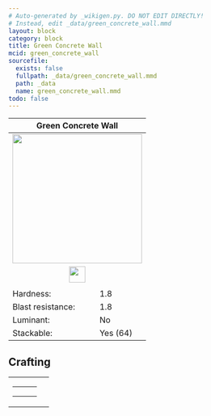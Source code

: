 ```yaml
---
# Auto-generated by _wikigen.py. DO NOT EDIT DIRECTLY!
# Instead, edit _data/green_concrete_wall.mmd
layout: block
category: block
title: Green Concrete Wall
mcid: green_concrete_wall
sourcefile:
  exists: false
  fullpath: _data/green_concrete_wall.mmd
  path: _data
  name: green_concrete_wall.mmd
todo: false
---
```


<table class="block-info"><thead><tr>
<th colspan=2>Green Concrete Wall</th>
</tr></thead><tbody>
<tr><td colspan=2 class="cell-image-big" style="text-align:center"><img onerror="this.src={{ "/img/missing_lg.png" | relative_url | jsonify | escape }}" src="/allotment/img/textures/allotment/green_concrete_wall.png" width="256" height="256" alt="" class="preview-icon"></td></tr>
<tr><td colspan=2 class="cell-image-small" style="text-align:center"><img onerror="this.src={{ "/img/missing.png" | relative_url | jsonify | escape }}" src="/allotment/img/inventory_textures/allotment/green_concrete_wall.png" width="32" height="32" alt="" class="inventory-icon"></td></tr>
<tr><td colspan=2 style="text-align:center"><span class="tool-info tool-pickaxe tool-level-1" title="Requires a Wooden/Gold Pickaxe"></span></td></tr>
<tr><td>Hardness:</td><td>1.8</td></tr>
<tr><td>Blast resistance:</td><td>1.8</td></tr>
<tr><td>Luminant:</td><td>No</td></tr>
<tr><td>Stackable:</td><td>Yes (64)</td></tr>
</tbody></table>

## Crafting

<table class="crafting-recipe crafting-shaped"><tbody><tr>
<td><table class="crafting-grid"><tbody>
<tr>
<td>
<span title="Green Concrete" class="item item-minecraft:green_concrete item-type-item" style="background-image:url(&quot;/allotment/img/inventory_textures/minecraft/green_concrete.png&quot;)"></span>
</td>
<td>
<span title="Green Concrete" class="item item-minecraft:green_concrete item-type-item" style="background-image:url(&quot;/allotment/img/inventory_textures/minecraft/green_concrete.png&quot;)"></span>
</td>
<td>
<span title="Green Concrete" class="item item-minecraft:green_concrete item-type-item" style="background-image:url(&quot;/allotment/img/inventory_textures/minecraft/green_concrete.png&quot;)"></span>
</td>
</tr>
<tr>
<td>
<span title="Green Concrete" class="item item-minecraft:green_concrete item-type-item" style="background-image:url(&quot;/allotment/img/inventory_textures/minecraft/green_concrete.png&quot;)"></span>
</td>
<td>
<span title="Green Concrete" class="item item-minecraft:green_concrete item-type-item" style="background-image:url(&quot;/allotment/img/inventory_textures/minecraft/green_concrete.png&quot;)"></span>
</td>
<td>
<span title="Green Concrete" class="item item-minecraft:green_concrete item-type-item" style="background-image:url(&quot;/allotment/img/inventory_textures/minecraft/green_concrete.png&quot;)"></span>
</td>
</tr>
<tr>
<td>
<span class="item item-empty-space"></span>
</td>
<td>
<span class="item item-empty-space"></span>
</td>
<td>
<span class="item item-empty-space"></span>
</td>
</tr>
</tbody></table></td>
<td class="result">
<div class="result-inner">
<div class="result-slot">
<span title="Green Concrete Wall" class="item item-allotment:green_concrete_wall" style="background-image:url(&quot;/allotment/img/inventory_textures/allotment/green_concrete_wall.png&quot;)"></span>
</div>
</div>
</td>
</tr></tbody></table>